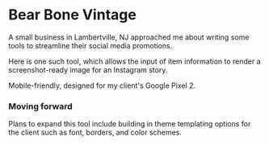# Bear Bone Vintage

A small business in Lambertville, NJ approached me about writing some tools to streamline their social media promotions.

Here is one such tool, which allows the input of item information to render a screenshot-ready image for an Instagram story.

Mobile-friendly, designed for my client's Google Pixel 2.

### Moving forward

Plans to expand this tool include building in theme templating options for the client such as font, borders, and color schemes.
